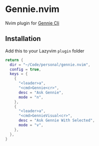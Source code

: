 # Gennie.nvim

Nvim plugin for [Gennie Cli](https://github.com/robertoseba/gennie)

## Installation

Add this to your Lazyvim `plugin` folder

```lua
return {
  dir = "~/Code/personal/gennie.nvim",
  config = true,
  keys = {
    {
      "<leader>a",
      "<cmd>Gennie<cr>",
      desc = "Ask Gennie",
      mode = "n",
    },
    {
      "<leader>a",
      "<cmd>GennieVisual<cr>",
      desc = "Ask Gennie With Selected",
      mode = "v",
    },
  },
}


